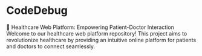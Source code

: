 # CodeDebug
🏥 Healthcare Web Platform: Empowering Patient-Doctor Interaction  Welcome to our healthcare web platform repository! This project aims to revolutionize healthcare by providing an intuitive online platform for patients and doctors to connect seamlessly.
